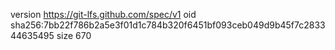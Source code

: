 version https://git-lfs.github.com/spec/v1
oid sha256:7bb22f786b2a5e3f01d1c784b320f6451bf093ceb049d9b45f7c283344635495
size 670
